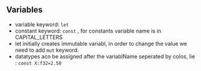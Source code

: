 ## Variables

- variable keyword: `let`
- constant keyword: `const` , for constants variable name is in CAPITAL_LETTERS
- let initially creates immutable variabl, in order to change the value we need to add `mut` keyword.
- datatypes acn be assigned after the variablName seperated by colos, lie : `const X:f32=2.50`
